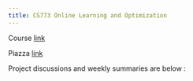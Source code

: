 ```yaml
---
title: CS773 Online Learning and Optimization
---
```


Course [link](http://web.cse.iitk.ac.in/users/purushot/courses/olo/2016-17-w/index.php)

Piazza [link](https://piazza.com/class/ixk2hp77m8s6qm?cid=15)

Project discussions and weekly summaries are below :




